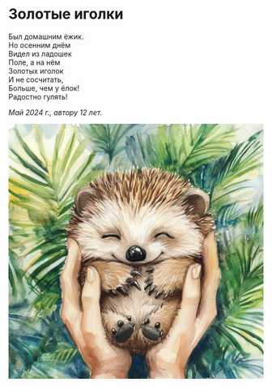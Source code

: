 # Золотые иголки

Был домашним ёжик.  
Но осенним днём  
Видел из ладошек  
Поле, а на нём  
Золотых иголок  
И не сосчитать,  
Больше, чем у ёлок!  
Радостно гулять!

*Май 2024 г., автору 12 лет.*

![Золотые иголки](../images/golden-needles.jpg)
